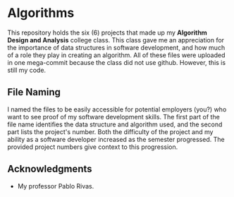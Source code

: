 # Algorithms

This repository holds the six (6) projects that made up my **Algorithm Design and Analysis** college class. This class gave me an appreciation for the importance of data structures in software development, and how much of a role they play in creating an algorithm. All of these files were uploaded in one mega-commit because the class did not use github. However, this is still my code. 

## File Naming

I named the files to be easily accessible for potential employers (you?) who want to see proof of my software development skills. The first part of the file name identifies the data structure and algorithm used, and the second part lists the project's number. Both the difficulty of the project and my ability as a software developer increased as the semester progressed. The provided project numbers give context to this progression. 


## Acknowledgments

* My professor Pablo Rivas.

